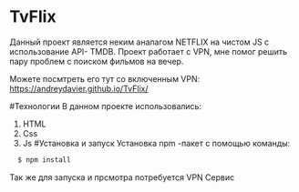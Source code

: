 # TvFlix

Данный проект является неким аналагом NETFLIX на чистом JS с использование 
API- TMDB.
Проект работает с VPN, мне помог решить пару проблем с поиском фильмов на вечер.

Можете посмтреть его тут со включенным VPN:
https://andreydavier.github.io/TvFlix/

#Технологии
В данном проекте использовались:
  1. HTML
  2. Css
  3. Js
#Установка и запуск
  Установка npm -пакет с помощью команды:
  ```sh
    $ npm install
  ```
  Так же для запуска и прсмотра потребуется VPN Сервис
  


